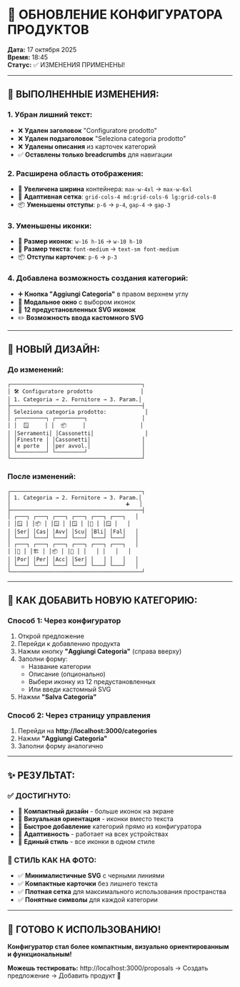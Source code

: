 # 🎨 ОБНОВЛЕНИЕ КОНФИГУРАТОРА ПРОДУКТОВ

**Дата:** 17 октября 2025  
**Время:** 18:45  
**Статус:** ✅ ИЗМЕНЕНИЯ ПРИМЕНЕНЫ!

---

## 🎯 ВЫПОЛНЕННЫЕ ИЗМЕНЕНИЯ:

### **1. Убран лишний текст:**

- ❌ **Удален заголовок** "Configuratore prodotto"
- ❌ **Удален подзаголовок** "Seleziona categoria prodotto"
- ❌ **Удалены описания** из карточек категорий
- ✅ **Оставлены только breadcrumbs** для навигации

### **2. Расширена область отображения:**

- 📐 **Увеличена ширина** контейнера: `max-w-4xl` → `max-w-6xl`
- 📱 **Адаптивная сетка**: `grid-cols-4 md:grid-cols-6 lg:grid-cols-8`
- 📦 **Уменьшены отступы**: `p-6` → `p-4`, `gap-4` → `gap-3`

### **3. Уменьшены иконки:**

- 🎨 **Размер иконок**: `w-16 h-16` → `w-10 h-10`
- 📝 **Размер текста**: `font-medium` → `text-sm font-medium`
- 📦 **Отступы карточек**: `p-6` → `p-3`

### **4. Добавлена возможность создания категорий:**

- ➕ **Кнопка "Aggiungi Categoria"** в правом верхнем углу
- 🎨 **Модальное окно** с выбором иконок
- 🔧 **12 предустановленных SVG иконок**
- ✏️ **Возможность ввода кастомного SVG**

---

## 🎨 НОВЫЙ ДИЗАЙН:

### **До изменений:**

```
┌─────────────────────────────────────────┐
│ 🛠️ Configuratore prodotto               │
│ 1. Categoria → 2. Fornitore → 3. Param.│
├─────────────────────────────────────────┤
│ Seleziona categoria prodotto:            │
│ ┌─────────┐ ┌─────────┐                 │
│ │  🪟     │ │  📦     │                 │
│ │Serramenti│ │Cassonetti│                │
│ │Finestre │ │Cassonetti│                │
│ │e porte  │ │per avvol.│                │
│ └─────────┘ └─────────┘                 │
└─────────────────────────────────────────┘
```

### **После изменений:**

```
┌─────────────────────────────────────────┐
│ 1. Categoria → 2. Fornitore → 3. Param.│
│                                    ➕   │
├─────────────────────────────────────────┤
│ ┌───┐ ┌───┐ ┌───┐ ┌───┐ ┌───┐ ┌───┐   │
│ │🪟 │ │📦 │ │🪟 │ │🪟 │ │🚪 │ │🪟 │   │
│ │Ser│ │Cas│ │Avv│ │Scu│ │Bli│ │Fal│   │
│ └───┘ └───┘ └───┘ └───┘ └───┘ └───┘   │
│ ┌───┐ ┌───┐ ┌───┐ ┌───┐ ┌───┐ ┌───┐   │
│ │🚪 │ │🏗️ │ │📦 │ │🔧 │ │   │ │   │   │
│ │Por│ │Per│ │Acc│ │Ser│ │   │ │   │   │
│ └───┘ └───┘ └───┘ └───┘ └───┘ └───┘   │
└─────────────────────────────────────────┘
```

---

## 🚀 КАК ДОБАВИТЬ НОВУЮ КАТЕГОРИЮ:

### **Способ 1: Через конфигуратор**

1. Открой предложение
2. Перейди к добавлению продукта
3. Нажми кнопку **"Aggiungi Categoria"** (справа вверху)
4. Заполни форму:
   - Название категории
   - Описание (опционально)
   - Выбери иконку из 12 предустановленных
   - Или введи кастомный SVG
5. Нажми **"Salva Categoria"**

### **Способ 2: Через страницу управления**

1. Перейди на **http://localhost:3000/categories**
2. Нажми **"Aggiungi Categoria"**
3. Заполни форму аналогично

---

## ✨ РЕЗУЛЬТАТ:

### **✅ ДОСТИГНУТО:**

- 🎯 **Компактный дизайн** - больше иконок на экране
- 🎨 **Визуальная ориентация** - иконки вместо текста
- 🚀 **Быстрое добавление** категорий прямо из конфигуратора
- 📱 **Адаптивность** - работает на всех устройствах
- 🎨 **Единый стиль** - все иконки в одном стиле

### **🎨 СТИЛЬ КАК НА ФОТО:**

- ✅ **Минималистичные SVG** с черными линиями
- ✅ **Компактные карточки** без лишнего текста
- ✅ **Плотная сетка** для максимального использования пространства
- ✅ **Понятные символы** для каждой категории

---

## 🎉 ГОТОВО К ИСПОЛЬЗОВАНИЮ!

**Конфигуратор стал более компактным, визуально ориентированным и функциональным!**

**Можешь тестировать:** http://localhost:3000/proposals → Создать предложение → Добавить продукт 🚀
